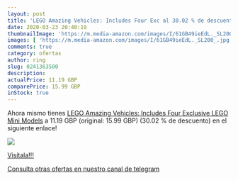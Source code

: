 ```yaml
---
layout: post
title: 'LEGO Amazing Vehicles: Includes Four Exc al 30.02 % de descuento'
date: 2020-03-23 20:40:19
thumbnailImage: 'https://m.media-amazon.com/images/I/61GB49ieEdL._SL200_.jpg'
images: [ 'https://m.media-amazon.com/images/I/61GB49ieEdL._SL200_.jpg' ]
comments: true
category: ofertas
author: ring
slug: 0241363500
description:
actualPrice: 11.19 GBP
comparePrice: 15.99 GBP
inStock: true
---
```


Ahora mismo tienes [LEGO Amazing Vehicles: Includes Four Exclusive LEGO Mini Models](https://www.amazon.com/dp/0241363500/?tag=redken08-20) a 11.19 GBP (original: 15.99 GBP) (30.02 %  de descuento) en el siguiente enlace!

[![](https://m.media-amazon.com/images/I/61GB49ieEdL._SL200_.jpg)](https://www.amazon.com/dp/0241363500/?tag=redken08-20)

[Visítala!!!](https://www.amazon.com/dp/0241363500/?tag=redken08-20)

[Consulta otras ofertas en nuestro canal de telegram](https://t.me/s/ofertas25)
